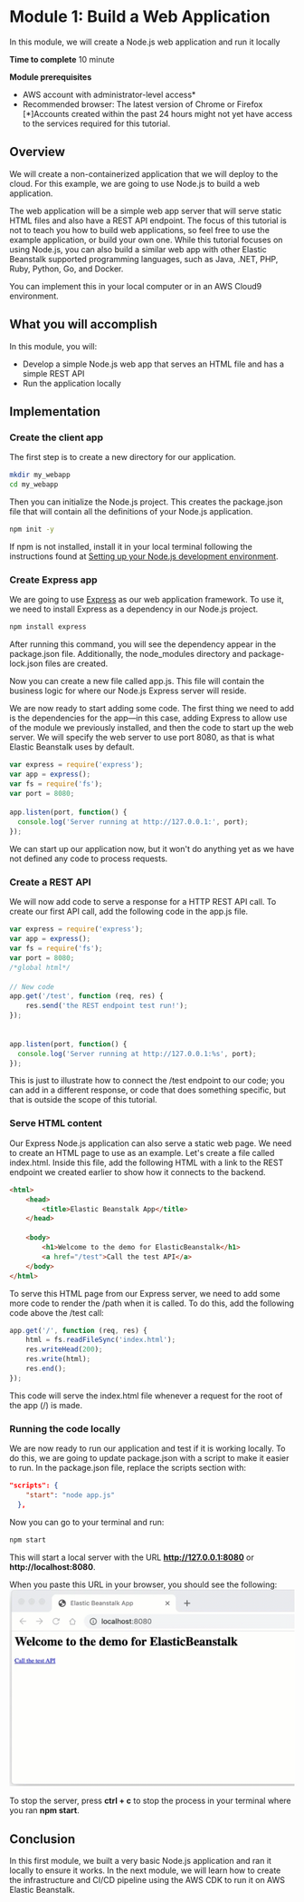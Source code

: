 # Module 1: Build a Web Application
In this module, we will create a Node.js web application and run it locally

**Time to complete** 10 minute

**Module prerequisites**
* AWS account with administrator-level access*
* Recommended browser: The latest version of Chrome or Firefox
[*]Accounts created within the past 24 hours might not yet have access to the services required for this tutorial.


## Overview
We will create a non-containerized application that we will deploy to the cloud. For this example, we are going to use Node.js to build a web application.

The web application will be a simple web app server that will serve static HTML files and also have a REST API endpoint. The focus of this tutorial is not to teach you how to build web applications, so feel free to use the example application, or build your own one. While this tutorial focuses on using Node.js, you can also build a similar web app with other Elastic Beanstalk supported programming languages, such as Java, .NET, PHP, Ruby, Python, Go, and Docker.

You can implement this in your local computer or in an AWS Cloud9 environment.

## What you will accomplish
In this module, you will:
* Develop a simple Node.js web app that serves an HTML file and has a simple REST API
* Run the application locally
 

## Implementation

### Create the client app
The first step is to create a new directory for our application.
```bash
mkdir my_webapp
cd my_webapp
```

Then you can initialize the Node.js project. This creates the package.json file that will contain all the definitions of your Node.js application.
```bash
npm init -y
```

If npm is not installed, install it in your local terminal following the instructions found at [Setting up your Node.js development environment](https://docs.aws.amazon.com/elasticbeanstalk/latest/dg/nodejs-devenv.html).

### Create Express app
We are going to use [Express](https://expressjs.com/) as our web application framework. To use it, we need to install Express as a dependency in our Node.js project.

```bash
npm install express
```

After running this command, you will see the dependency appear in the package.json file. Additionally, the node_modules directory and package-lock.json files are created.

Now you can create a new file called app.js. This file will contain the business logic for where our Node.js Express server will reside.

We are now ready to start adding some code. The first thing we need to add is the dependencies for the app—in this case, adding Express to allow use of the module we previously installed, and then the code to start up the web server. We will specify the web server to use port 8080, as that is what Elastic Beanstalk uses by default.

```JavaScript
var express = require('express');
var app = express();
var fs = require('fs');
var port = 8080;

app.listen(port, function() {
  console.log('Server running at http://127.0.0.1:', port);
});

```

We can start up our application now, but it won't do anything yet as we have not defined any code to process requests.

### Create a REST API

We will now add code to serve a response for a HTTP REST API call. To create our first API call, add the following code in the app.js file.

```JavaScript
var express = require('express');
var app = express();
var fs = require('fs');
var port = 8080;
/*global html*/

// New code
app.get('/test', function (req, res) {
    res.send('the REST endpoint test run!');
});


app.listen(port, function() {
  console.log('Server running at http://127.0.0.1:%s', port);
});

```

This is just to illustrate how to connect the /test endpoint to our code; you can add in a different response, or code that does something specific, but that is outside the scope of this tutorial.

### Serve HTML content

Our Express Node.js application can also serve a static web page. We need to create an HTML page to use as an example. Let's create a file called index.html.
Inside this file, add the following HTML with a link to the REST endpoint we created earlier to show how it connects to the backend.

```html
<html>
    <head>
        <title>Elastic Beanstalk App</title>
    </head>

    <body>
        <h1>Welcome to the demo for ElasticBeanstalk</h1>
        <a href="/test">Call the test API</a>
    </body>
</html>
```


To serve this HTML page from our Express server, we need to add some more code to render the /path when it is called. To do this, add the following code above the /test call:

```JavaScript
app.get('/', function (req, res) {
    html = fs.readFileSync('index.html');
    res.writeHead(200);
    res.write(html);
    res.end();
});
```

This code will serve the index.html file whenever a request for the root of the app (/) is made.

### Running the code locally

We are now ready to run our application and test if it is working locally. To do this, we are going to update package.json with a script to make it easier to run. In the package.json file, replace the scripts section with:
```JSON
"scripts": {
    "start": "node app.js"
  },
```

Now you can go to your terminal and run:
```bash
npm start
```

This will start a local server with the URL **http://127.0.0.1:8080** or **http://localhost:8080**.

When you paste this URL in your browser, you should see the following:
![View the application in local browser](images/gsg_build_elb_1.a82b887bd1a7f77b51fbd8413743c888e262d0bb.gif)

To stop the server, press **ctrl + c** to stop the process in your terminal where you ran **npm start**. 

## Conclusion
In this first module, we built a very basic Node.js application and ran it locally to ensure it works. In the next module, we will learn how to create the infrastructure and CI/CD pipeline using the AWS CDK to run it on AWS Elastic Beanstalk.
